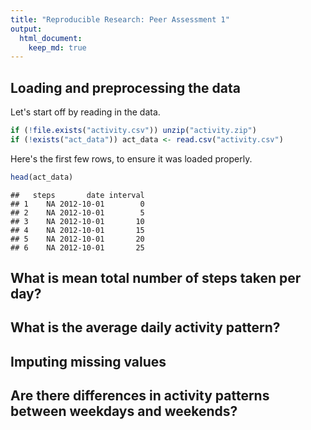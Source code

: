 ```yaml
---
title: "Reproducible Research: Peer Assessment 1"
output: 
  html_document:
    keep_md: true
---
```



## Loading and preprocessing the data

Let's start off by reading in the data.

```r
if (!file.exists("activity.csv")) unzip("activity.zip")
if (!exists("act_data")) act_data <- read.csv("activity.csv")
```

Here's the first few rows, to ensure it was loaded properly.

```r
head(act_data)
```

```
##   steps       date interval
## 1    NA 2012-10-01        0
## 2    NA 2012-10-01        5
## 3    NA 2012-10-01       10
## 4    NA 2012-10-01       15
## 5    NA 2012-10-01       20
## 6    NA 2012-10-01       25
```



## What is mean total number of steps taken per day?



## What is the average daily activity pattern?



## Imputing missing values



## Are there differences in activity patterns between weekdays and weekends?
